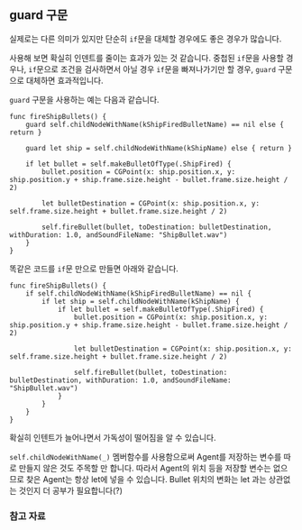 ## guard 구문

실제로는 다른 의미가 있지만 단순히 `if`문을 대체할 경우에도 좋은 경우가 많습니다. 

사용해 보면 확실히 인덴트를 줄이는 효과가 있는 것 같습니다. 중첩된 `if`문을 사용할 경우나, `if`문으로 조건을 검사하면서 아닐 경우 `if`문을 빠져나가기만 할 경우, `guard` 구문으로 대체하면 효과적입니다.

`guard` 구문을 사용하는 예는 다음과 같습니다.

```
func fireShipBullets() {
	guard self.childNodeWithName(kShipFiredBulletName) == nil else { return }
        
	guard let ship = self.childNodeWithName(kShipName) else { return }

	if let bullet = self.makeBulletOfType(.ShipFired) {
		bullet.position = CGPoint(x: ship.position.x, y: ship.position.y + ship.frame.size.height - bullet.frame.size.height / 2)
            
		let bulletDestination = CGPoint(x: ship.position.x, y: self.frame.size.height + bullet.frame.size.height / 2)
            
		self.fireBullet(bullet, toDestination: bulletDestination, withDuration: 1.0, andSoundFileName: "ShipBullet.wav")
	}
}
```

똑같은 코드를 `if`문 만으로 만들면 아래와 같습니다. 

```
func fireShipBullets() {
	if self.childNodeWithName(kShipFiredBulletName) == nil {
		if let ship = self.childNodeWithName(kShipName) {
			if let bullet = self.makeBulletOfType(.ShipFired) {
				bullet.position = CGPoint(x: ship.position.x, y: ship.position.y + ship.frame.size.height - bullet.frame.size.height / 2)
                    
				let bulletDestination = CGPoint(x: ship.position.x, y: self.frame.size.height + bullet.frame.size.height / 2)
                    
				self.fireBullet(bullet, toDestination: bulletDestination, withDuration: 1.0, andSoundFileName: "ShipBullet.wav")
			}
		}
	}
}
```

확실히 인텐트가 늘어나면서 가독성이 떨어짐을 알 수 있습니다. 

`self.childNodeWithName(_)` 멤버함수를 사용함으로써 Agent를 저장하는 변수를 따로 만들지 않은 것도 주목할 만 합니다. 따라서 Agent의 위치 등을 저장할 변수는 없으므로 찾은 Agent는 항상 let에 넣을 수 있습니다. Bullet 위치의 변화는 let 과는 상관없는 것인지 더 공부가 필요합니다(?)

### 참고 자료

